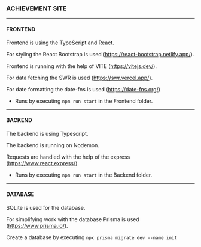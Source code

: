 ### ACHIEVEMENT SITE
---
#### FRONTEND
Frontend is using the TypeScript and React.

For styling the React Bootstrap is used (https://react-bootstrap.netlify.app/).

Frontend is running with the help of VITE (https://vitejs.dev/).

For data fetching the SWR is used (https://swr.vercel.app/).

For date formatting the date-fns is used (https://date-fns.org/)

- Runs by executing `npm run start` in the Frontend folder.

---
#### BACKEND
The backend is using Typescript.

The backend is running on Nodemon.

Requests are handled with the help of the express (https://www.react.express/).

- Runs by executing `npm run start` in the Backend folder.


---
#### DATABASE
SQLite is used for the database.

For simplifying work with the database Prisma is used (https://www.prisma.io/).

Create a database by executing `npx prisma migrate dev --name init`

